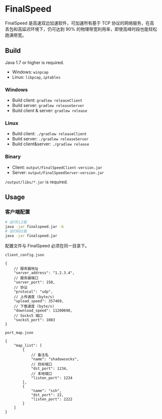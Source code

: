 # FinalSpeed
FinalSpeed 是高速双边加速软件，可加速所有基于 TCP 协议的网络服务，在高丢包和高延迟环境下，仍可达到 90% 的物理带宽利用率，即使高峰时段也能轻松跑满带宽。

## Build
Java 1.7 or higher is required.
- Windows: `winpcap`
- Linux: `libpcap`, `iptables`

### Windows
- Build client: `gradlew releaseClient`
- Build server: `gradlew releaseServer`
- Build client & server: `gradlew release`

### Linux
- Build client: `./gradlew releaseClient`<br>
- Build server: `./gradlew releaseServer`<br>
- Build client&server: `./gradlew release`

### Binary
- Client: `output/FinalSpeedClient-version.jar`
- Server: `output/FinalSpeedServer-version.jar`

`/output/libs/*.jar` is required.

## Usage

### 客户端配置
```sh
# 运行CLI版
java -jar finalspeed.jar -b
# 运行GUI版
java -jar finalspeed.jar
```

配置文件与 FinalSpeed 必须在同一目录下。

`client_config.json`
```
{
    // 服务器地址
    "server_address": "1.2.3.4",
    // 服务器端口
    "server_port": 150,
    // 协议
    "protocal": "udp",
    // 上传速度 (byte/s)
    "upload_speed": 357469,
    // 下载速度 (byte/s)
    "download_speed": 11200698,
    // Socks5 端口
    "socks5_port": 1083
}
```

`port_map.json`
```
{
    "map_list": [
        {
            // 备注名
            "name": "shadowsocks",
            // 目标端口
            "dst_port": 1234,
            // 本地端口
            "listen_port": 1234
        },
        {
            "name": "ssh",
            "dst_port": 22,
            "listen_port": 2222
        }
    ]
}
```
